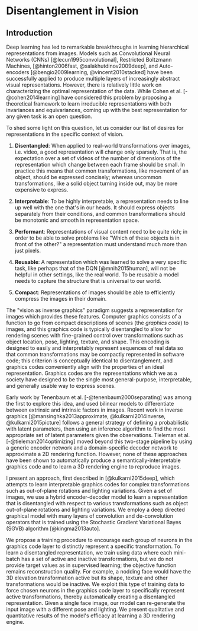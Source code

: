 # Disentanglement in Vision

## Introduction

Deep learning has led to remarkable breakthroughs in learning hierarchical representations from images. Models such as Convolutional Neural Networks (CNNs) [@lecun1995convolutional], Restricted Boltzmann Machines, [@hinton2006fast, @salakhutdinov2009deep], and Auto-encoders [@bengio2009learning, @vincent2010stacked] have been successfully applied to produce multiple layers of increasingly abstract visual representations. However, there is relatively little work on characterizing the optimal representation of the data. While  Cohen et al. [-@cohen2014learning] have considered this problem by proposing a theoretical framework to learn irreducible representations with both invariances and equivariances, coming up with the best representation for any given task is an open question.

To shed some light on this question, let us consider our list of desires for representations in the specific context of vision.

1. **Disentangled**: When applied to real-world transformations over images, i.e. video, a good representation will change only sparsely. That is, the expectation over a set of videos of the number of dimensions of the representation which change between each frame should be small. In practice this means that common transformations, like movement of an object, should be expressed concisely; whereas uncommon transformations, like a solid object turning inside out, may be more expensive to express.

1. **Interpretable**: To be highly interpretable, a representation needs to line up well with the one that's in our heads. It should express objects separately from their conditions, and common transformations should be monotonic and smooth in representation space.

1. **Performant**: Representations of visual content need to be quite rich; in order to be able to solve problems like "Which of these objects is in front of the other?" a representation must understand much more than just pixels.

1. **Reusable**: A representation which was learned to solve a very specific task, like perhaps that of the DQN [@mnih2015human], will not be helpful in other settings, like the real world. To be reusable a model needs to capture the structure that is universal to our world.

1. **Compact**: Representations of images should be able to efficiently compress the images in their domain.

The "vision as inverse graphics" paradigm suggests a representation for images which provides these features. Computer graphics consists of a function to go from compact descriptions of scenes (the _graphics code_) to images, and this graphics code is typically disentangled to allow for rendering scenes with fine-grained control over transformations such as object location, pose, lighting, texture, and shape. This encoding is designed to easily and interpretably represent sequences of real data so that common transformations may be compactly represented in software code; this criterion is conceptually identical to disentanglement, and graphics codes conveniently align with the properties of an ideal representation. Graphics codes are the representations which we as a society have designed to be the single most general-purpose, interpretable, and generally usable way to express scenes.

Early work by Tenenbaum et al. [-@tenenbaum2000separating] was among the first to explore this idea, and used bilinear models to differentiate between extrinsic and intrinsic factors in images. Recent work in inverse graphics [@mansinghka2013approximate, @kulkarni2014inverse, @kulkarni2015picture] follows a general strategy of defining a probabilistic with latent parameters, then using an inference algorithm to find the most appropriate set of latent parameters given the observations. Tieleman et al. [-@tieleman2014optimizing] moved beyond this two-stage pipeline by using a generic encoder network and a domain-specific decoder network to approximate a 2D rendering function. However, none of these approaches have been shown to automatically produce a semantically-interpretable graphics code and to learn a 3D rendering engine to reproduce images.

I present an approach, first described in [@kulkarni2015deep], which attempts to learn interpretable graphics codes for complex transformations such as out-of-plane rotations and lighting variations. Given a set of images, we use a hybrid encoder-decoder model to learn a representation that is disentangled with respect to various transformations such as object out-of-plane rotations and lighting variations. We employ a deep directed graphical model with many layers of convolution and de-convolution operators that is trained using the Stochastic Gradient Variational Bayes (SGVB) algorithm [@kingma2013auto].

We propose a training procedure to encourage each group of neurons in the graphics code layer to distinctly represent a specific transformation. To learn a disentangled representation, we train using data where each mini-batch has a set of active and inactive transformations, but we do not provide target values as in supervised learning; the objective function remains reconstruction quality. For example, a nodding face would have the 3D elevation transformation active but its shape, texture and other transformations would be inactive. We exploit this type of training data to force chosen neurons in the graphics code layer to specifically represent active transformations, thereby automatically creating a disentangled representation. Given a single face image, our model can re-generate the input image with a different pose and lighting. We present qualitative and quantitative results of the model's efficacy at learning a 3D rendering engine.
